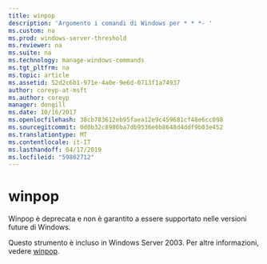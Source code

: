 ```yaml
---
title: winpop
description: 'Argomento i comandi di Windows per * * *- '
ms.custom: na
ms.prod: windows-server-threshold
ms.reviewer: na
ms.suite: na
ms.technology: manage-windows-commands
ms.tgt_pltfrm: na
ms.topic: article
ms.assetid: 52d2c6b1-971e-4a0e-9e6d-0713f1a74937
author: coreyp-at-msft
ms.author: coreyp
manager: dongill
ms.date: 10/16/2017
ms.openlocfilehash: 38cb783612eb95faea12e9c459681cf48e6cc098
ms.sourcegitcommit: 0d0b32c8986ba7db9536e0b8648d4ddf9b03e452
ms.translationtype: MT
ms.contentlocale: it-IT
ms.lasthandoff: 04/17/2019
ms.locfileid: "59862712"
---
```

# <a name="winpop"></a>winpop



Winpop è deprecata e non è garantito a essere supportato nelle versioni future di Windows.

Questo strumento è incluso in Windows Server 2003. Per altre informazioni, vedere [winpop](https://technet.microsoft.com/library/cc772824(v=ws.10).aspx).